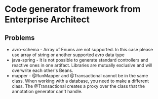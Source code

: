# Code generator framework from Enterprise Architect


## Problems
* avro-schema - Array of Enums are not supported. In this case please use array of string or another supported avro data type
* java-spring - It is not possible to generate standard controllers and reactive ones in one artifact. Libraries are mutually exclusive and will overwrite each other's Beans.
* mapper - @RunMapper and @Transactional cannot be in the same class. When working with a database, you need to make a different class. The @Transactional creates a proxy over the class that the annotation generator can't handle.

